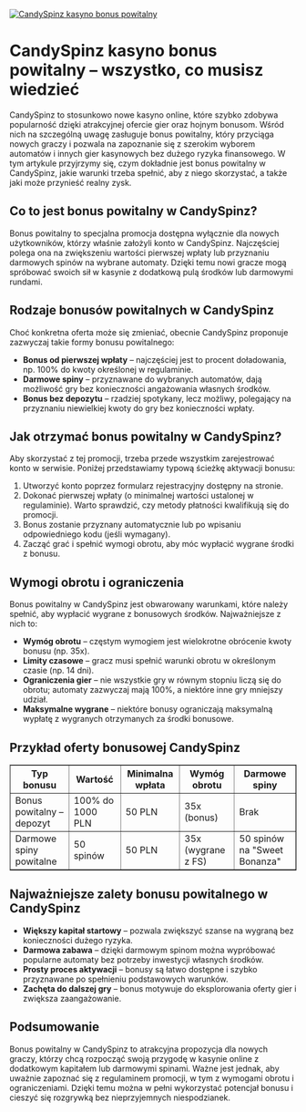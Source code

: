 [![CandySpinz kasyno bonus powitalny](https://123-caf.pages.dev/gitsignup.png)](https://vrmoo.ru/Bt82HjjY)

<h1>CandySpinz kasyno bonus powitalny – wszystko, co musisz wiedzieć</h1> <p>CandySpinz to stosunkowo nowe kasyno online, które szybko zdobywa popularność dzięki atrakcyjnej ofercie gier oraz hojnym bonusom. Wśród nich na szczególną uwagę zasługuje bonus powitalny, który przyciąga nowych graczy i pozwala na zapoznanie się z szerokim wyborem automatów i innych gier kasynowych bez dużego ryzyka finansowego. W tym artykule przyjrzymy się, czym dokładnie jest bonus powitalny w CandySpinz, jakie warunki trzeba spełnić, aby z niego skorzystać, a także jaki może przynieść realny zysk.</p>  <h2>Co to jest bonus powitalny w CandySpinz?</h2> <p>Bonus powitalny to specjalna promocja dostępna wyłącznie dla nowych użytkowników, którzy właśnie założyli konto w CandySpinz. Najczęściej polega ona na zwiększeniu wartości pierwszej wpłaty lub przyznaniu darmowych spinów na wybrane automaty. Dzięki temu nowi gracze mogą spróbować swoich sił w kasynie z dodatkową pulą środków lub darmowymi rundami.</p>  <h2>Rodzaje bonusów powitalnych w CandySpinz</h2> <p>Choć konkretna oferta może się zmieniać, obecnie CandySpinz proponuje zazwyczaj takie formy bonusu powitalnego:</p> <ul>   <li><strong>Bonus od pierwszej wpłaty</strong> – najczęściej jest to procent doładowania, np. 100% do kwoty określonej w regulaminie.</li>   <li><strong>Darmowe spiny</strong> – przyznawane do wybranych automatów, dają możliwość gry bez konieczności angażowania własnych środków.</li>   <li><strong>Bonus bez depozytu</strong> – rzadziej spotykany, lecz możliwy, polegający na przyznaniu niewielkiej kwoty do gry bez konieczności wpłaty.</li> </ul>  <h2>Jak otrzymać bonus powitalny w CandySpinz?</h2> <p>Aby skorzystać z tej promocji, trzeba przede wszystkim zarejestrować konto w serwisie. Poniżej przedstawiamy typową ścieżkę aktywacji bonusu:</p> <ol>   <li>Utworzyć konto poprzez formularz rejestracyjny dostępny na stronie.</li>   <li>Dokonać pierwszej wpłaty (o minimalnej wartości ustalonej w regulaminie). Warto sprawdzić, czy metody płatności kwalifikują się do promocji.</li>   <li>Bonus zostanie przyznany automatycznie lub po wpisaniu odpowiedniego kodu (jeśli wymagany).</li>   <li>Zacząć grać i spełnić wymogi obrotu, aby móc wypłacić wygrane środki z bonusu.</li> </ol>  <h2>Wymogi obrotu i ograniczenia</h2> <p>Bonus powitalny w CandySpinz jest obwarowany warunkami, które należy spełnić, aby wypłacić wygrane z bonusowych środków. Najważniejsze z nich to:</p> <ul>   <li><strong>Wymóg obrotu</strong> – częstym wymogiem jest wielokrotne obrócenie kwoty bonusu (np. 35x).</li>   <li><strong>Limity czasowe</strong> – gracz musi spełnić warunki obrotu w określonym czasie (np. 14 dni).</li>   <li><strong>Ograniczenia gier</strong> – nie wszystkie gry w równym stopniu liczą się do obrotu; automaty zazwyczaj mają 100%, a niektóre inne gry mniejszy udział.</li>   <li><strong>Maksymalne wygrane</strong> – niektóre bonusy ograniczają maksymalną wypłatę z wygranych otrzymanych za środki bonusowe.</li> </ul>  <h2>Przykład oferty bonusowej CandySpinz</h2> <table border="1" cellpadding="8" cellspacing="0" style="border-collapse: collapse; width: 100%; max-width: 600px;">   <thead>     <tr>       <th>Typ bonusu</th>       <th>Wartość</th>       <th>Minimalna wpłata</th>       <th>Wymóg obrotu</th>       <th>Darmowe spiny</th>     </tr>   </thead>   <tbody>     <tr>       <td>Bonus powitalny – depozyt</td>       <td>100% do 1000 PLN</td>       <td>50 PLN</td>       <td>35x (bonus)</td>       <td>Brak</td>     </tr>     <tr>       <td>Darmowe spiny powitalne</td>       <td>50 spinów</td>       <td>50 PLN</td>       <td>35x (wygrane z FS)</td>       <td>50 spinów na "Sweet Bonanza"</td>     </tr>   </tbody> </table>  <h2>Najważniejsze zalety bonusu powitalnego w CandySpinz</h2> <ul>   <li><strong>Większy kapitał startowy</strong> – pozwala zwiększyć szanse na wygraną bez konieczności dużego ryzyka.</li>   <li><strong>Darmowa zabawa</strong> – dzięki darmowym spinom można wypróbować popularne automaty bez potrzeby inwestycji własnych środków.</li>   <li><strong>Prosty proces aktywacji</strong> – bonusy są łatwo dostępne i szybko przyznawane po spełnieniu podstawowych warunków.</li>   <li><strong>Zachęta do dalszej gry</strong> – bonus motywuje do eksplorowania oferty gier i zwiększa zaangażowanie.</li> </ul>  <h2>Podsumowanie</h2> <p>Bonus powitalny w CandySpinz to atrakcyjna propozycja dla nowych graczy, którzy chcą rozpocząć swoją przygodę w kasynie online z dodatkowym kapitałem lub darmowymi spinami. Ważne jest jednak, aby uważnie zapoznać się z regulaminem promocji, w tym z wymogami obrotu i ograniczeniami. Dzięki temu można w pełni wykorzystać potencjał bonusu i cieszyć się rozgrywką bez nieprzyjemnych niespodzianek.</p>
